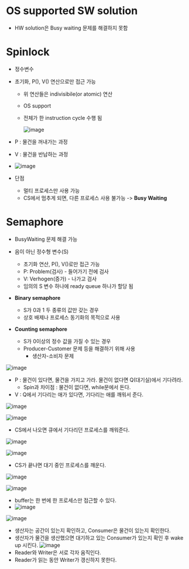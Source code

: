 <h1> OS supported SW solution </h1>

- HW solution은 Busy waiting 문제를 해결하지 못함

<h1> Spinlock </h1>

- 정수변수
- 초기화, P(), V() 연산으로만 접근 가능
  - 위 연산들은 indivisibile(or atomic) 연산
  - OS support
  - 전체가 한 instruction cycle 수행 됨
 
    ![image](https://github.com/youbeen2798/Deep-CS-study_for_interview/assets/62228401/1c566bad-9917-4670-bccc-d540ccb4ea7d)

- P : 물건을 꺼내가는 과정
- V : 물건을 반납하는 과정

- ![image](https://github.com/youbeen2798/Deep-CS-study_for_interview/assets/62228401/7eb40d16-9872-494d-851e-2afc8b440963)
- 단점 
  - 멀티 프로세스만 사용 가능
  - CS에서 멈추게 되면, 다른 프로세스 사용 불가능 -> <b> Busy Waiting </b>

<h1> Semaphore </h1>

- BusyWaiting 문제 해결 가능
- 음이 아닌 정수형 변수(S)
  - 초기화 연산, P(), V()로만 접근 가능
  - P: Problem(검사) - 들어가기 전에 검사
  - V: Verhogen(증가) - 나가고 검사
  - 임의의 S 변수 하나에 ready queue 하나가 할당 됨

- <b> Binary semaphore </b>
  - S가 0과 1 두 종류의 값만 갖는 경우
  - 상호 배제나 프로세스 동기화의 목적으로 사용
 
- <b> Counting semaphore </b>
  - S가 0이상의 정수 값을 가질 수 있는 경우
  - Producer-Customer 문제 등을 해결하기 위해 사용
    - 생산자-소비자 문제

![image](https://github.com/youbeen2798/Deep-CS-study_for_interview/assets/62228401/71b74e6d-5762-4022-8c5e-9b0cbb26d6e8)

- P : 물건이 있다면, 물건을 가지고 가라. 물건이 없다면 Q(대기실)에서 기다려라.
  - Spin과 차이점 : 물건이 없다면, while문에서 돈다.
- V : Q에서 기다리는 애가 있다면, 기다리는 애를 깨워서 준다.

![image](https://github.com/youbeen2798/Deep-CS-study_for_interview/assets/62228401/05a80ec9-917a-480f-92d2-1fda8000fa0e)

![image](https://github.com/youbeen2798/Deep-CS-study_for_interview/assets/62228401/223143d9-e660-4088-8012-aacd970a45fe)
- CS에서 나오면 큐에서 기다리던 프로세스를 깨워준다.

![image](https://github.com/youbeen2798/Deep-CS-study_for_interview/assets/62228401/e2a4569c-78fd-43a2-b340-9dda82fa39f5)

![image](https://github.com/youbeen2798/Deep-CS-study_for_interview/assets/62228401/88cbca93-bc3b-423a-b06c-356323b8fd3e)
- CS가 끝나면 대기 중인 프로세스를 깨운다.

![image](https://github.com/youbeen2798/Deep-CS-study_for_interview/assets/62228401/46f4dd43-56b8-4f40-9e4c-0330725f0e92)

![image](https://github.com/youbeen2798/Deep-CS-study_for_interview/assets/62228401/3fadc460-526e-4932-a5f5-39b1e1c30dbf)

- buffer는 한 번에 한 프로세스만 접근할 수 있다.
- ![image](https://github.com/youbeen2798/Deep-CS-study_for_interview/assets/62228401/99a82a34-cfa2-423e-843d-ca4ba9591817)

![image](https://github.com/youbeen2798/Deep-CS-study_for_interview/assets/62228401/d48a06f1-52cb-4a2a-a691-cceb4899b337)
- 생산자는 공간이 있는지 확인하고, Consumer은 물건이 있는지 확인한다.
- 생산자가 물건을 생산했으면 대기하고 있는 Consumer가 있는지 확인 후 wake up 시킨다.
![image](https://github.com/youbeen2798/Deep-CS-study_for_interview/assets/62228401/397534dc-370c-41e5-a2c1-e20bcd701099)
- Reader와 Writer은 서로 각자 움직인다.
- Reader가 읽는 동안 Writer가 갱신하지 못한다.
